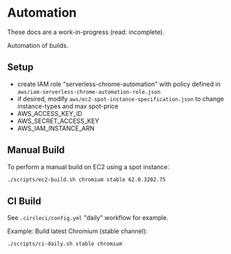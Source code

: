 # Automation

These docs are a work-in-progress (read: incomplete).

Automation of builds.


## Setup

- create IAM role "serverless-chrome-automation" with policy defined in `aws/iam-serverless-chrome-automation-role.json`
- if desired, modify `aws/ec2-spot-instance-specification.json` to change instance-types and max spot-price 
- AWS_ACCESS_KEY_ID
- AWS_SECRET_ACCESS_KEY
- AWS_IAM_INSTANCE_ARN


## Manual Build

To perform a manual build on EC2 using a spot instance:

```sh
./scripts/ec2-build.sh chromium stable 62.0.3202.75
```


## CI Build

See `.circleci/config.yml` "daily" workflow for example.

Example: Build latest Chromium (stable channel):

```sh
./scripts/ci-daily.sh stable chromium
```
